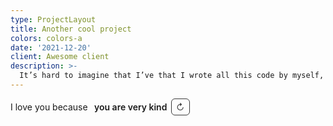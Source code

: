 ```yaml
---
type: ProjectLayout
title: Another cool project
colors: colors-a
date: '2021-12-20'
client: Awesome client
description: >-
  It’s hard to imagine that I’ve that I wrote all this code by myself, probably because I worked with an entire team :) but they definitely followed my lead most of the time.
---
```

<!-- 💖 "I love you because..." one-liner with sequential button -->
<span id="love-line" style="display:inline-flex; align-items:center; gap:.4rem; flex-wrap:wrap;">
  <span>I love you because&nbsp;</span>
  <span id="love-reason" aria-live="polite" style="font-weight:600;">you are very kind</span>
  <button id="love-next"
    type="button"
    aria-label="Next reason"
    style="
      display:inline-flex; align-items:center; justify-content:center;
      padding:.25rem .45rem; line-height:1;
      border:1px solid currentColor; border-radius:6px;
      background:transparent; color:inherit; cursor:pointer;
      font:inherit; opacity:.85; transition:opacity .2s;
    "
  >↻</button>
</span>

<script>
  (function () {
    // 📝 Your list of reasons (sequential order)
    const REASONS = [
      "you are very kind",
      "of your hair",
      "you light up every room",
      "you’re brave and thoughtful",
      "you make me laugh",
      "you listen — really listen",
      "your curiosity is contagious",
      "you’re patient with me",
      "you care about little things",
      "you have a lot of cheese in your repository"
    ];

    const reasonEl = document.getElementById("love-reason");
    const btn = document.getElementById("love-next");
    if (!reasonEl || !btn) return;

    let idx = 0;

    // Update display
    function render() {
      reasonEl.textContent = REASONS[idx];
    }

    // Advance through reasons sequentially
    btn.addEventListener("click", () => {
      idx++;
      if (idx >= REASONS.length) idx = 0; // loop back to first
      render();
    });

    // Bonus: click the text itself to go next (mobile-friendly)
    reasonEl.addEventListener("click", () => btn.click());

    // Initial display
    render();
  })();
</script>
